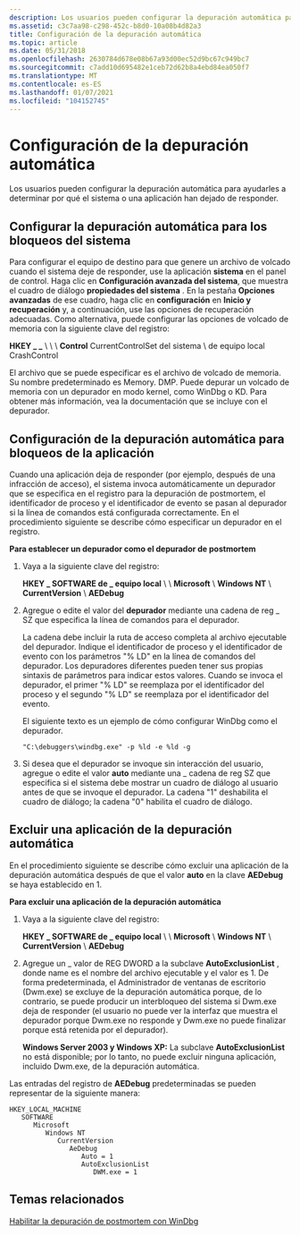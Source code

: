 ```yaml
---
description: Los usuarios pueden configurar la depuración automática para ayudarles a determinar por qué el sistema o una aplicación han dejado de responder.
ms.assetid: c3c7aa98-c298-452c-b8d0-10a08b4d82a3
title: Configuración de la depuración automática
ms.topic: article
ms.date: 05/31/2018
ms.openlocfilehash: 2630784d678e08b67a93d00ec52d9bc67c949bc7
ms.sourcegitcommit: c7add10d695482e1ceb72d62b8a4ebd84ea050f7
ms.translationtype: MT
ms.contentlocale: es-ES
ms.lasthandoff: 01/07/2021
ms.locfileid: "104152745"
---
```

# <a name="configuring-automatic-debugging"></a>Configuración de la depuración automática

Los usuarios pueden configurar la depuración automática para ayudarles a determinar por qué el sistema o una aplicación han dejado de responder.

## <a name="configuring-automatic-debugging-for-system-crashes"></a>Configurar la depuración automática para los bloqueos del sistema

Para configurar el equipo de destino para que genere un archivo de volcado cuando el sistema deje de responder, use la aplicación **sistema** en el panel de control. Haga clic en **Configuración avanzada del sistema**, que muestra el cuadro de diálogo **propiedades del sistema** . En la pestaña **Opciones avanzadas** de ese cuadro, haga clic en **configuración** en **Inicio y recuperación** y, a continuación, use las opciones de recuperación adecuadas. Como alternativa, puede configurar las opciones de volcado de memoria con la siguiente clave del registro:

**HKEY \_ \_** \\  \\  \\ **Control** CurrentControlSet del sistema \\  de equipo local CrashControl

El archivo que se puede especificar es el archivo de volcado de memoria. Su nombre predeterminado es Memory. DMP. Puede depurar un volcado de memoria con un depurador en modo kernel, como WinDbg o KD. Para obtener más información, vea la documentación que se incluye con el depurador.

## <a name="configuring-automatic-debugging-for-application-crashes"></a>Configuración de la depuración automática para bloqueos de la aplicación

Cuando una aplicación deja de responder (por ejemplo, después de una infracción de acceso), el sistema invoca automáticamente un depurador que se especifica en el registro para la depuración de postmortem, el identificador de proceso y el identificador de evento se pasan al depurador si la línea de comandos está configurada correctamente. En el procedimiento siguiente se describe cómo especificar un depurador en el registro.

**Para establecer un depurador como el depurador de postmortem**

1.  Vaya a la siguiente clave del registro:

    **HKEY \_ SOFTWARE de \_ equipo local** \\  \\ **Microsoft** \\ **Windows NT** \\ **CurrentVersion** \\ **AEDebug**

2.  Agregue o edite el valor del **depurador** mediante una cadena de reg \_ SZ que especifica la línea de comandos para el depurador.

    La cadena debe incluir la ruta de acceso completa al archivo ejecutable del depurador. Indique el identificador de proceso y el identificador de evento con los parámetros "% LD" en la línea de comandos del depurador. Los depuradores diferentes pueden tener sus propias sintaxis de parámetros para indicar estos valores. Cuando se invoca el depurador, el primer "% LD" se reemplaza por el identificador del proceso y el segundo "% LD" se reemplaza por el identificador del evento.

    El siguiente texto es un ejemplo de cómo configurar WinDbg como el depurador.

    ``` syntax
    "C:\debuggers\windbg.exe" -p %ld -e %ld -g
    ```

3.  Si desea que el depurador se invoque sin interacción del usuario, agregue o edite el valor **auto** mediante una \_ cadena de reg SZ que especifica si el sistema debe mostrar un cuadro de diálogo al usuario antes de que se invoque el depurador. La cadena "1" deshabilita el cuadro de diálogo; la cadena "0" habilita el cuadro de diálogo.

## <a name="excluding-an-application-from-automatic-debugging"></a>Excluir una aplicación de la depuración automática

En el procedimiento siguiente se describe cómo excluir una aplicación de la depuración automática después de que el valor **auto** en la clave **AEDebug** se haya establecido en 1.

**Para excluir una aplicación de la depuración automática**

1.  Vaya a la siguiente clave del registro:

    **HKEY \_ SOFTWARE de \_ equipo local** \\  \\ **Microsoft** \\ **Windows NT** \\ **CurrentVersion** \\ **AEDebug**

2.  Agregue un \_ valor de REG DWORD a la subclave **AutoExclusionList** , donde name es el nombre del archivo ejecutable y el valor es 1. De forma predeterminada, el Administrador de ventanas de escritorio (Dwm.exe) se excluye de la depuración automática porque, de lo contrario, se puede producir un interbloqueo del sistema si Dwm.exe deja de responder (el usuario no puede ver la interfaz que muestra el depurador porque Dwm.exe no responde y Dwm.exe no puede finalizar porque está retenida por el depurador).

    **Windows Server 2003 y Windows XP:** La subclave **AutoExclusionList** no está disponible; por lo tanto, no puede excluir ninguna aplicación, incluido Dwm.exe, de la depuración automática.

Las entradas del registro de **AEDebug** predeterminadas se pueden representar de la siguiente manera:

```
HKEY_LOCAL_MACHINE
   SOFTWARE
      Microsoft
         Windows NT
            CurrentVersion
               AeDebug
                  Auto = 1
                  AutoExclusionList
                     DWM.exe = 1
```

## <a name="related-topics"></a>Temas relacionados

<dl> <dt>

[Habilitar la depuración de postmortem con WinDbg](/windows-hardware/drivers/debugger/enabling-postmortem-debugging)
</dt> </dl>

 

 

